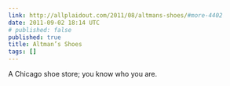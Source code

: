 ```yaml
---
link: http://allplaidout.com/2011/08/altmans-shoes/#more-4402
date: 2011-09-02 18:14 UTC
# published: false
published: true
title: Altman’s Shoes
tags: []
---
```


A Chicago shoe store; you know who you are.
